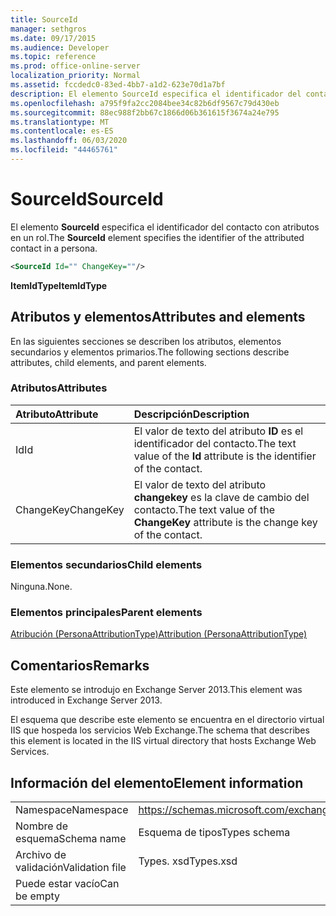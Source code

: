 ```yaml
---
title: SourceId
manager: sethgros
ms.date: 09/17/2015
ms.audience: Developer
ms.topic: reference
ms.prod: office-online-server
localization_priority: Normal
ms.assetid: fccdedc0-83ed-4bb7-a1d2-623e70d1a7bf
description: El elemento SourceId especifica el identificador del contacto con atributos en un rol.
ms.openlocfilehash: a795f9fa2cc2084bee34c82b6df9567c79d430eb
ms.sourcegitcommit: 88ec988f2bb67c1866d06b361615f3674a24e795
ms.translationtype: MT
ms.contentlocale: es-ES
ms.lasthandoff: 06/03/2020
ms.locfileid: "44465761"
---
```

# <a name="sourceid"></a><span data-ttu-id="7bf9a-103">SourceId</span><span class="sxs-lookup"><span data-stu-id="7bf9a-103">SourceId</span></span>

<span data-ttu-id="7bf9a-104">El elemento **SourceId** especifica el identificador del contacto con atributos en un rol.</span><span class="sxs-lookup"><span data-stu-id="7bf9a-104">The **SourceId** element specifies the identifier of the attributed contact in a persona.</span></span> 
  
```XML
<SourceId Id="" ChangeKey=""/>
```

 <span data-ttu-id="7bf9a-105">**ItemIdType**</span><span class="sxs-lookup"><span data-stu-id="7bf9a-105">**ItemIdType**</span></span>
## <a name="attributes-and-elements"></a><span data-ttu-id="7bf9a-106">Atributos y elementos</span><span class="sxs-lookup"><span data-stu-id="7bf9a-106">Attributes and elements</span></span>

<span data-ttu-id="7bf9a-107">En las siguientes secciones se describen los atributos, elementos secundarios y elementos primarios.</span><span class="sxs-lookup"><span data-stu-id="7bf9a-107">The following sections describe attributes, child elements, and parent elements.</span></span>
  
### <a name="attributes"></a><span data-ttu-id="7bf9a-108">Atributos</span><span class="sxs-lookup"><span data-stu-id="7bf9a-108">Attributes</span></span>

|<span data-ttu-id="7bf9a-109">**Atributo**</span><span class="sxs-lookup"><span data-stu-id="7bf9a-109">**Attribute**</span></span>|<span data-ttu-id="7bf9a-110">**Descripción**</span><span class="sxs-lookup"><span data-stu-id="7bf9a-110">**Description**</span></span>|
|:-----|:-----|
|<span data-ttu-id="7bf9a-111">Id</span><span class="sxs-lookup"><span data-stu-id="7bf9a-111">Id</span></span>  <br/> |<span data-ttu-id="7bf9a-112">El valor de texto del atributo **ID** es el identificador del contacto.</span><span class="sxs-lookup"><span data-stu-id="7bf9a-112">The text value of the **Id** attribute is the identifier of the contact.</span></span>  <br/> |
|<span data-ttu-id="7bf9a-113">ChangeKey</span><span class="sxs-lookup"><span data-stu-id="7bf9a-113">ChangeKey</span></span>  <br/> |<span data-ttu-id="7bf9a-114">El valor de texto del atributo **changekey** es la clave de cambio del contacto.</span><span class="sxs-lookup"><span data-stu-id="7bf9a-114">The text value of the **ChangeKey** attribute is the change key of the contact.</span></span>  <br/> |
   
### <a name="child-elements"></a><span data-ttu-id="7bf9a-115">Elementos secundarios</span><span class="sxs-lookup"><span data-stu-id="7bf9a-115">Child elements</span></span>

<span data-ttu-id="7bf9a-116">Ninguna.</span><span class="sxs-lookup"><span data-stu-id="7bf9a-116">None.</span></span>
  
### <a name="parent-elements"></a><span data-ttu-id="7bf9a-117">Elementos principales</span><span class="sxs-lookup"><span data-stu-id="7bf9a-117">Parent elements</span></span>

[<span data-ttu-id="7bf9a-118">Atribución (PersonaAttributionType)</span><span class="sxs-lookup"><span data-stu-id="7bf9a-118">Attribution (PersonaAttributionType)</span></span>](attribution-personaattributiontype.md)
  
## <a name="remarks"></a><span data-ttu-id="7bf9a-119">Comentarios</span><span class="sxs-lookup"><span data-stu-id="7bf9a-119">Remarks</span></span>

<span data-ttu-id="7bf9a-120">Este elemento se introdujo en Exchange Server 2013.</span><span class="sxs-lookup"><span data-stu-id="7bf9a-120">This element was introduced in Exchange Server 2013.</span></span>
  
<span data-ttu-id="7bf9a-121">El esquema que describe este elemento se encuentra en el directorio virtual IIS que hospeda los servicios Web Exchange.</span><span class="sxs-lookup"><span data-stu-id="7bf9a-121">The schema that describes this element is located in the IIS virtual directory that hosts Exchange Web Services.</span></span>
  
## <a name="element-information"></a><span data-ttu-id="7bf9a-122">Información del elemento</span><span class="sxs-lookup"><span data-stu-id="7bf9a-122">Element information</span></span>

|||
|:-----|:-----|
|<span data-ttu-id="7bf9a-123">Namespace</span><span class="sxs-lookup"><span data-stu-id="7bf9a-123">Namespace</span></span>  <br/> |https://schemas.microsoft.com/exchange/services/2006/types  <br/> |
|<span data-ttu-id="7bf9a-124">Nombre de esquema</span><span class="sxs-lookup"><span data-stu-id="7bf9a-124">Schema name</span></span>  <br/> |<span data-ttu-id="7bf9a-125">Esquema de tipos</span><span class="sxs-lookup"><span data-stu-id="7bf9a-125">Types schema</span></span>  <br/> |
|<span data-ttu-id="7bf9a-126">Archivo de validación</span><span class="sxs-lookup"><span data-stu-id="7bf9a-126">Validation file</span></span>  <br/> |<span data-ttu-id="7bf9a-127">Types. xsd</span><span class="sxs-lookup"><span data-stu-id="7bf9a-127">Types.xsd</span></span>  <br/> |
|<span data-ttu-id="7bf9a-128">Puede estar vacío</span><span class="sxs-lookup"><span data-stu-id="7bf9a-128">Can be empty</span></span>  <br/> ||
   

